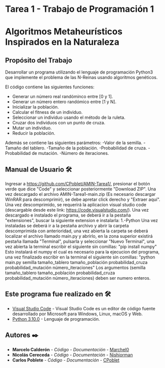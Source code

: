# Tarea 1 - Trabajo de Programación 1
# Algoritmos Metaheurísticos Inspirados en la Naturaleza
## Propósito del Trabajo
Desarrollar un programa utilizando el lenguaje de programación Python3 que implemente el
problema de las N-Reinas usando algoritmos genéticos.

El código contiene las siguientes funciones:

- Generar un número real randóminco entre [0 y 1].
- Generar un número entero randómico entre [1 y N].
- Inicializar la población.
- Calcular el fitness de un individuo.
- Seleccionar un individuo usando el método de la ruleta.
- Cruzar dos individuos con un punto de cruza.
- Mutar un individuo.
- Reducir la población. 

Además se contiene las siguientes parámetros:
-Valor de la semilla.
-Tamaño del tablero.
-Tamaño de la población.
-Probabilidad de cruza.
-Probabilidad de mutación.
-Número de iteraciones.
## Manual de Usuario 🛠️
Ingresar a https://github.com/CPoblet/AMIN-Tarea1/, presionar el botón verde que dice "Code" y seleccionar posteriormente "Download ZIP".
Una vez descargado el archivo AMIN-Tarea1-main.zip (Es necesario descargar WinRAR para descomprimir), se debe apretar click derecho y "Extraer aquí".
Una vez descomprimido, se requerirá la aplicacion visual studio code (descargable desde este link: https://code.visualstudio.com/).
Una vez descargado e instalado el programa, se deberá ir a la pestaña "extensiones", buscar la siguiente extension e instalarla:
1.-Python
Una vez instaladas se deberá ir a la pestaña archivo y abrir la carpeta descomprimida con anterioridad, una vez abierta la carpeta se deberá localizar el archivo llamado main.py y abrirlo, en la zona superior existirá pestaña llamada "Terminal", pulsarla y seleccionar "Nuevo Terminal", una vez abierta la terminal escribir el siguiente sin comillas:
"pip install numpy"
Esto instalará el numpy el cual es necesario para la ejecucion del programa, una vez finalizado escribir en la terminal el siguiente sin comillas:
"python main.py semilla tamaño_tablero tamaño_población probabilidad_cruza probabilidad_mutación número_iteraciones"
Los argumentos (semilla tamaño_tablero tamaño_población probabilidad_cruza probabilidad_mutación número_iteraciones) deben ser numero enteros.
## Este programa fue realizado en 🛠️
* [Visual Studio Code](https://code.visualstudio.com) - Visual Studio Code es un editor de código fuente desarrollado por Microsoft para Windows, Linux, macOS y Web.
* [Python 3.10.0](https://www.python.org/downloads/release/python-3100/) - Lenguaje de programación.
## Autores ✒️
* **Marcelo Calderón** - *Código - Documentación* - [Marchel0](https://github.com/Marchel0)
* **Nicolás Cereceda** - *Código - Documentación* - [Nishiorman](https://github.com/Nishiorman)
* **Carlos Poblete** - *Código - Documentación* - [CPoblet](https://github.com/CPoblet)
